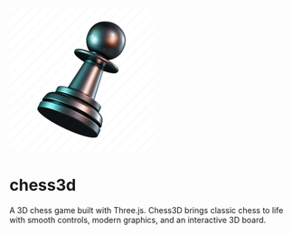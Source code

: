 ![image](./src/assets/chess3d_pawn_icon.png)

# chess3d

A 3D chess game built with Three.js. Chess3D brings classic chess to life with smooth controls, modern graphics, and an interactive 3D board.
